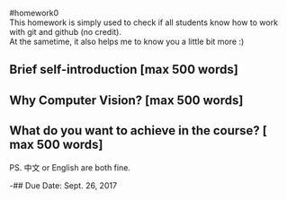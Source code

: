  #homework0		 
 This homework is simply used to check if all students know how to work with git and github (no credit).		 
 At the sametime, it also helps me to know you a little bit more :)		 
 		 
 ## Brief self-introduction [max 500 words]		
 		 
 ## Why Computer Vision? [max 500 words]		 
 		 
 ## What do you want to achieve in the course? [ max 500 words]		 
  		  
  PS. 中文 or English are both fine.		
  
 -## Due Date: Sept. 26, 2017

